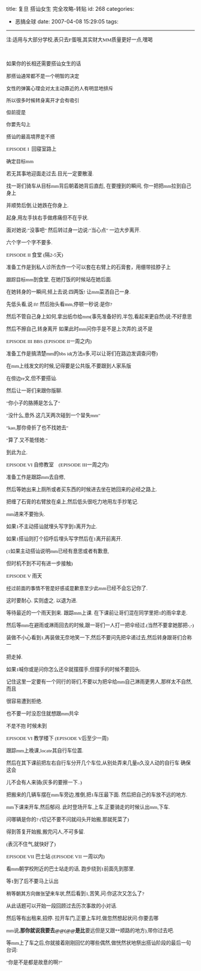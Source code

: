 title: 复旦 搭讪女生 完全攻略-转贴
id: 268
categories:
  - 恶搞全球
date: 2007-04-08 15:29:05
tags:
---

<div id="msgcns!9697D6160EFEBC17!989" class="bvMsg"><div>
<p><font face="宋体" size="2"><span style="font-size:10pt;">注:适用与大部分学校,表只去F蛋哦,其实财大MM质量更好一点,嘿喝</span></font>
<p><font face="宋体" size="2"><span style="font-size:10pt;"></span></font> 
<p><font face="宋体" size="2"><span style="font-size:10pt;">如果你的长相还需要搭讪女生的话<span lang="EN-US">

</span>那搭讪通常都不是一个明智的决定<span lang="EN-US">

</span>女性的弹簧心理会对太主动靠近的人有明显地排斥<span lang="EN-US">

</span>所以很多时候转身离开才会有吸引<span lang="EN-US">

</span>但前提是<span lang="EN-US">

</span>你要先勾上<span lang="EN-US">

</span>搭讪的最高境界是不搭</span></font><font face="Verdana" size="2"><span lang="EN-US" style="font-size:10pt;font-family:Verdana;">

EPISODE I  </span></font><font size="2"><span style="font-size:10pt;">回寝室路上<span lang="EN-US">

</span>确定目标</span></font><font face="Verdana" size="2"><span lang="EN-US" style="font-size:10pt;font-family:Verdana;">mm</span></font><font size="2"><span lang="EN-US" style="font-size:10pt;">

</span></font><font size="2"><span style="font-size:10pt;">若无其事地迎面走过去</span></font><font face="Verdana" size="2"><span lang="EN-US" style="font-size:10pt;font-family:Verdana;">.</span></font><font size="2"><span style="font-size:10pt;">目光一定要散漫</span></font><font face="Verdana" size="2"><span lang="EN-US" style="font-size:10pt;font-family:Verdana;">.</span></font><font size="2"><span lang="EN-US" style="font-size:10pt;">

</span></font><font size="2"><span style="font-size:10pt;">找一哥们骑车从目标</span></font><font face="Verdana" size="2"><span lang="EN-US" style="font-size:10pt;font-family:Verdana;">mm</span></font><font size="2"><span style="font-size:10pt;">背后朝着她背后直彪</span></font><font face="Verdana" size="2"><span lang="EN-US" style="font-size:10pt;font-family:Verdana;">, </span></font><font size="2"><span style="font-size:10pt;">在要撞到的瞬间</span></font><font face="Verdana" size="2"><span lang="EN-US" style="font-size:10pt;font-family:Verdana;">, </span></font><font size="2"><span style="font-size:10pt;">你一把把</span></font><font face="Verdana" size="2"><span lang="EN-US" style="font-size:10pt;font-family:Verdana;">mm</span></font><font size="2"><span style="font-size:10pt;">拉到自己身上</span></font><font face="Verdana" size="2"><span lang="EN-US" style="font-size:10pt;font-family:Verdana;">
</span></font><font size="2"><span lang="EN-US" style="font-size:10pt;">

</span></font><font size="2"><span style="font-size:10pt;">并顺势后倒</span></font><font face="Verdana" size="2"><span lang="EN-US" style="font-size:10pt;font-family:Verdana;">,</span></font><font size="2"><span style="font-size:10pt;">让她跌在你身上</span></font><font face="Verdana" size="2"><span lang="EN-US" style="font-size:10pt;font-family:Verdana;">.</span></font><font size="2"><span lang="EN-US" style="font-size:10pt;">

</span></font><font size="2"><span style="font-size:10pt;">起身</span></font><font face="Verdana" size="2"><span lang="EN-US" style="font-size:10pt;font-family:Verdana;">,</span></font><font size="2"><span style="font-size:10pt;">用左手扶右手做疼痛但不在乎状</span></font><font face="Verdana" size="2"><span lang="EN-US" style="font-size:10pt;font-family:Verdana;">.</span></font><font size="2"><span lang="EN-US" style="font-size:10pt;">

</span></font><font size="2"><span style="font-size:10pt;">面对她说</span></font><font face="Verdana" size="2"><span lang="EN-US" style="font-size:10pt;font-family:Verdana;">:&quot;</span></font><font size="2"><span style="font-size:10pt;">没事吧</span></font><font face="Verdana" size="2"><span lang="EN-US" style="font-size:10pt;font-family:Verdana;">&quot; </span></font><font size="2"><span style="font-size:10pt;">然后转过身一边说</span></font><font face="Verdana" size="2"><span lang="EN-US" style="font-size:10pt;font-family:Verdana;">:&quot;</span></font><font size="2"><span style="font-size:10pt;">当心点</span></font><font face="Verdana" size="2"><span lang="EN-US" style="font-size:10pt;font-family:Verdana;">&quot; </span></font><font size="2"><span style="font-size:10pt;">一边大步离开</span></font><font face="Verdana" size="2"><span lang="EN-US" style="font-size:10pt;font-family:Verdana;">.</span></font><font size="2"><span lang="EN-US" style="font-size:10pt;">

</span></font><font size="2"><span style="font-size:10pt;">六个字一个字不要多</span></font><font face="Verdana" size="2"><span lang="EN-US" style="font-size:10pt;font-family:Verdana;">.

EPISODE II </span></font><font size="2"><span style="font-size:10pt;">食堂</span></font><font face="Verdana" size="2"><span lang="EN-US" style="font-size:10pt;font-family:Verdana;"> (</span></font><font size="2"><span style="font-size:10pt;">隔</span></font><font face="Verdana" size="2"><span lang="EN-US" style="font-size:10pt;font-family:Verdana;">2-5</span></font><font size="2"><span style="font-size:10pt;">天</span></font><font face="Verdana" size="2"><span lang="EN-US" style="font-size:10pt;font-family:Verdana;">)</span></font><font size="2"><span lang="EN-US" style="font-size:10pt;">

</span></font><font size="2"><span style="font-size:10pt;">准备工作是到私人诊所去作一个可以套在右臂上的石膏套，用绷带挂脖子上<span lang="EN-US">

</span>跟踪目标</span></font><font face="Verdana" size="2"><span lang="EN-US" style="font-size:10pt;font-family:Verdana;">mm</span></font><font size="2"><span style="font-size:10pt;">到食堂</span></font><font face="Verdana" size="2"><span lang="EN-US" style="font-size:10pt;font-family:Verdana;">, </span></font><font size="2"><span style="font-size:10pt;">在她打饭的时候站在她后面</span></font><font face="Verdana" size="2"><span lang="EN-US" style="font-size:10pt;font-family:Verdana;">.</span></font><font size="2"><span lang="EN-US" style="font-size:10pt;">

</span></font><font size="2"><span style="font-size:10pt;">在她转身的一瞬间</span></font><font face="Verdana" size="2"><span lang="EN-US" style="font-size:10pt;font-family:Verdana;">,</span></font><font size="2"><span style="font-size:10pt;">倾上去说</span></font><font face="Verdana" size="2"><span lang="EN-US" style="font-size:10pt;font-family:Verdana;">:</span></font><font size="2"><span style="font-size:10pt;">四两饭</span></font><font face="Verdana" size="2"><span lang="EN-US" style="font-size:10pt;font-family:Verdana;">! </span></font><font size="2"><span style="font-size:10pt;">让</span></font><font face="Verdana" size="2"><span lang="EN-US" style="font-size:10pt;font-family:Verdana;">mm</span></font><font size="2"><span style="font-size:10pt;">菜洒自己一身</span></font><font face="Verdana" size="2"><span lang="EN-US" style="font-size:10pt;font-family:Verdana;">.</span></font><font size="2"><span lang="EN-US" style="font-size:10pt;">

</span></font><font size="2"><span style="font-size:10pt;">先低头看</span></font><font face="Verdana" size="2"><span lang="EN-US" style="font-size:10pt;font-family:Verdana;">,</span></font><font size="2"><span style="font-size:10pt;">说</span></font><font face="Verdana" size="2"><span lang="EN-US" style="font-size:10pt;font-family:Verdana;">:ft! </span></font><font size="2"><span style="font-size:10pt;">然后抬头看</span></font><font face="Verdana" size="2"><span lang="EN-US" style="font-size:10pt;font-family:Verdana;">mm,</span></font><font size="2"><span style="font-size:10pt;">停顿一秒说</span></font><font face="Verdana" size="2"><span lang="EN-US" style="font-size:10pt;font-family:Verdana;">:</span></font><font size="2"><span style="font-size:10pt;">是你</span></font><font face="Verdana" size="2"><span lang="EN-US" style="font-size:10pt;font-family:Verdana;">?</span></font><font size="2"><span lang="EN-US" style="font-size:10pt;">

</span></font><font size="2"><span style="font-size:10pt;">然后不管自己身上如何</span></font><font face="Verdana" size="2"><span lang="EN-US" style="font-size:10pt;font-family:Verdana;">,</span></font><font size="2"><span style="font-size:10pt;">拿出纸巾给</span></font><font face="Verdana" size="2"><span lang="EN-US" style="font-size:10pt;font-family:Verdana;">mm(</span></font><font size="2"><span style="font-size:10pt;">事先准备好的</span></font><font face="Verdana" size="2"><span lang="EN-US" style="font-size:10pt;font-family:Verdana;">,</span></font><font size="2"><span style="font-size:10pt;">半包</span></font><font face="Verdana" size="2"><span lang="EN-US" style="font-size:10pt;font-family:Verdana;">,</span></font><font size="2"><span style="font-size:10pt;">看起来更自然</span></font><font face="Verdana" size="2"><span lang="EN-US" style="font-size:10pt;font-family:Verdana;">)</span></font><font size="2"><span style="font-size:10pt;">说</span></font><font face="Verdana" size="2"><span lang="EN-US" style="font-size:10pt;font-family:Verdana;">:</span></font><font size="2"><span style="font-size:10pt;">不好意思</span></font><font face="Verdana" size="2"><span lang="EN-US" style="font-size:10pt;font-family:Verdana;">

</span></font><font size="2"><span lang="EN-US" style="font-size:10pt;">

</span></font><font size="2"><span style="font-size:10pt;">然后不擦自己</span></font><font face="Verdana" size="2"><span lang="EN-US" style="font-size:10pt;font-family:Verdana;">,</span></font><font size="2"><span style="font-size:10pt;">转身离开</span></font><span lang="EN-US"> 
</span><font size="2"><span lang="EN-US" style="font-size:10pt;">
</span></font><font size="2"><span style="font-size:10pt;">如果此时</span></font><font face="Verdana" size="2"><span lang="EN-US" style="font-size:10pt;font-family:Verdana;">mm</span></font><font size="2"><span style="font-size:10pt;">问你手是不是上次弄的</span></font><font face="Verdana" size="2"><span lang="EN-US" style="font-size:10pt;font-family:Verdana;">,</span></font><font size="2"><span style="font-size:10pt;">说不是</span></font><font face="Verdana" size="2"><span lang="EN-US" style="font-size:10pt;font-family:Verdana;">

EPISODE III BBS (EPISODE II</span></font><font size="2"><span style="font-size:10pt;">一周之内</span></font><font face="Verdana" size="2"><span lang="EN-US" style="font-size:10pt;font-family:Verdana;">)</span></font><font size="2"><span lang="EN-US" style="font-size:10pt;">

</span></font><font size="2"><span style="font-size:10pt;">准备工作是搞清楚</span></font><font face="Verdana" size="2"><span lang="EN-US" style="font-size:10pt;font-family:Verdana;">mm</span></font><font size="2"><span style="font-size:10pt;">的</span></font><font face="Verdana" size="2"><span lang="EN-US" style="font-size:10pt;font-family:Verdana;">bbs id(</span></font><font size="2"><span style="font-size:10pt;">方法</span></font><font face="Verdana" size="2"><span lang="EN-US" style="font-size:10pt;font-family:Verdana;">n</span></font><font size="2"><span style="font-size:10pt;">多</span></font><font face="Verdana" size="2"><span lang="EN-US" style="font-size:10pt;font-family:Verdana;">,</span></font><font size="2"><span style="font-size:10pt;">可以让哥们在路边发调查问卷</span></font><font face="Verdana" size="2"><span lang="EN-US" style="font-size:10pt;font-family:Verdana;">)</span></font><font size="2"><span lang="EN-US" style="font-size:10pt;">

</span></font><font size="2"><span style="font-size:10pt;">在</span></font><font face="Verdana" size="2"><span lang="EN-US" style="font-size:10pt;font-family:Verdana;">mm</span></font><font size="2"><span style="font-size:10pt;">上线发文的时候</span></font><font face="Verdana" size="2"><span lang="EN-US" style="font-size:10pt;font-family:Verdana;">,</span></font><font size="2"><span style="font-size:10pt;">记得要是公共版</span></font><font face="Verdana" size="2"><span lang="EN-US" style="font-size:10pt;font-family:Verdana;">,</span></font><font size="2"><span style="font-size:10pt;">不要跟到人家系版<span lang="EN-US">

</span>在傍边</span></font><font face="Verdana" size="2"><span lang="EN-US" style="font-size:10pt;font-family:Verdana;">re</span></font><font size="2"><span style="font-size:10pt;">文</span></font><font face="Verdana" size="2"><span lang="EN-US" style="font-size:10pt;font-family:Verdana;">,</span></font><font size="2"><span style="font-size:10pt;">但不要搭讪</span></font><font face="Verdana" size="2"><span lang="EN-US" style="font-size:10pt;font-family:Verdana;">.</span></font><font size="2"><span lang="EN-US" style="font-size:10pt;">

</span></font><font size="2"><span style="font-size:10pt;">然后让一哥们来跟你版聊</span></font><font face="Verdana" size="2"><span lang="EN-US" style="font-size:10pt;font-family:Verdana;">.

&quot;</span></font><font size="2"><span style="font-size:10pt;">你小子的胳膊是怎么了</span></font><font face="Verdana" size="2"><span lang="EN-US" style="font-size:10pt;font-family:Verdana;">&quot;

&quot;</span></font><font size="2"><span style="font-size:10pt;">没什么</span></font><font face="Verdana" size="2"><span lang="EN-US" style="font-size:10pt;font-family:Verdana;">,</span></font><font size="2"><span style="font-size:10pt;">意外</span></font><font face="Verdana" size="2"><span lang="EN-US" style="font-size:10pt;font-family:Verdana;">.</span></font><font size="2"><span style="font-size:10pt;">这几天两次碰到一个冒失</span></font><font face="Verdana" size="2"><span lang="EN-US" style="font-size:10pt;font-family:Verdana;">mm&quot;

&quot;kao,</span></font><font size="2"><span style="font-size:10pt;">那你骨折了也不找她去</span></font><font face="Verdana" size="2"><span lang="EN-US" style="font-size:10pt;font-family:Verdana;">&quot;

&quot;</span></font><font size="2"><span style="font-size:10pt;">算了</span></font><font face="Verdana" size="2"><span lang="EN-US" style="font-size:10pt;font-family:Verdana;">.</span></font><font size="2"><span style="font-size:10pt;">又不能怪她</span></font><font face="Verdana" size="2"><span lang="EN-US" style="font-size:10pt;font-family:Verdana;">.&quot;</span></font><font size="2"><span lang="EN-US" style="font-size:10pt;">

</span></font><font size="2"><span style="font-size:10pt;">到此为止</span></font><font face="Verdana" size="2"><span lang="EN-US" style="font-size:10pt;font-family:Verdana;">.

EPISODE VI </span></font><font size="2"><span style="font-size:10pt;">自修教室　</span></font><font face="Verdana" size="2"><span lang="EN-US" style="font-size:10pt;font-family:Verdana;">(EPISODE III</span></font><font size="2"><span style="font-size:10pt;">一周之内</span></font><font face="Verdana" size="2"><span lang="EN-US" style="font-size:10pt;font-family:Verdana;">)</span></font><font size="2"><span lang="EN-US" style="font-size:10pt;">

</span></font><font size="2"><span style="font-size:10pt;">准备工作是跟踪</span></font><font face="Verdana" size="2"><span lang="EN-US" style="font-size:10pt;font-family:Verdana;">mm</span></font><font size="2"><span style="font-size:10pt;">去自修</span></font><font face="Verdana" size="2"><span lang="EN-US" style="font-size:10pt;font-family:Verdana;">,</span></font><font size="2"><span lang="EN-US" style="font-size:10pt;">

</span></font><font size="2"><span style="font-size:10pt;">然后等她出来上厕所或者买东西的时候进去坐在她回来的必经之路上</span></font><font face="Verdana" size="2"><span lang="EN-US" style="font-size:10pt;font-family:Verdana;">.</span></font><font size="2"><span lang="EN-US" style="font-size:10pt;">

</span></font><font size="2"><span style="font-size:10pt;">把缠了石膏的右臂放在桌上</span></font><font face="Verdana" size="2"><span lang="EN-US" style="font-size:10pt;font-family:Verdana;">,</span></font><font size="2"><span style="font-size:10pt;">然后低头很吃力地用左手抄笔记</span></font><font face="Verdana" size="2"><span lang="EN-US" style="font-size:10pt;font-family:Verdana;">.

mm</span></font><font size="2"><span style="font-size:10pt;">进来不要抬头</span></font><font face="Verdana" size="2"><span lang="EN-US" style="font-size:10pt;font-family:Verdana;">.</span></font><font size="2"><span lang="EN-US" style="font-size:10pt;">

</span></font><font size="2"><span style="font-size:10pt;">如果</span></font><font face="Verdana" size="2"><span lang="EN-US" style="font-size:10pt;font-family:Verdana;">1</span></font><font size="2"><span style="font-size:10pt;">不主动搭讪就埋头写字到</span></font><font face="Verdana" size="2"><span lang="EN-US" style="font-size:10pt;font-family:Verdana;">1</span></font><font size="2"><span style="font-size:10pt;">离开为止</span></font><font face="Verdana" size="2"><span lang="EN-US" style="font-size:10pt;font-family:Verdana;">.</span></font><font size="2"><span lang="EN-US" style="font-size:10pt;">

</span></font><font size="2"><span style="font-size:10pt;">如果</span></font><font face="Verdana" size="2"><span lang="EN-US" style="font-size:10pt;font-family:Verdana;">1</span></font><font size="2"><span style="font-size:10pt;">搭讪则打个招呼后埋头写字然后在</span></font><font face="Verdana" size="2"><span lang="EN-US" style="font-size:10pt;font-family:Verdana;">1</span></font><font size="2"><span style="font-size:10pt;">离开前离开</span></font><font face="Verdana" size="2"><span lang="EN-US" style="font-size:10pt;font-family:Verdana;">.

(1</span></font><font size="2"><span style="font-size:10pt;">如果主动搭讪说明</span></font><font face="Verdana" size="2"><span lang="EN-US" style="font-size:10pt;font-family:Verdana;">mm</span></font><font size="2"><span style="font-size:10pt;">已经有意思或者有歉意</span></font><font face="Verdana" size="2"><span lang="EN-US" style="font-size:10pt;font-family:Verdana;">,</span></font><font size="2"><span lang="EN-US" style="font-size:10pt;">

</span></font><font size="2"><span style="font-size:10pt;">但时机不到不可有进一步接触</span></font><font face="Verdana" size="2"><span lang="EN-US" style="font-size:10pt;font-family:Verdana;">)

EPISODE V </span></font><font size="2"><span style="font-size:10pt;">雨天<span lang="EN-US">

</span>经过前面的事情不管是好感或是歉意至少此</span></font><font face="Verdana" size="2"><span lang="EN-US" style="font-size:10pt;font-family:Verdana;">mm</span></font><font size="2"><span style="font-size:10pt;">已经不会忘记你了</span></font><font face="Verdana" size="2"><span lang="EN-US" style="font-size:10pt;font-family:Verdana;">.</span></font><font size="2"><span lang="EN-US" style="font-size:10pt;">

</span></font><font size="2"><span style="font-size:10pt;">这时要耐心</span></font><font face="Verdana" size="2"><span lang="EN-US" style="font-size:10pt;font-family:Verdana;">. </span></font><font size="2"><span style="font-size:10pt;">实则虚之</span></font><font face="Verdana" size="2"><span lang="EN-US" style="font-size:10pt;font-family:Verdana;">. </span></font><font size="2"><span style="font-size:10pt;">以退为进</span></font><font face="Verdana" size="2"><span lang="EN-US" style="font-size:10pt;font-family:Verdana;">.</span></font><font size="2"><span lang="EN-US" style="font-size:10pt;">

</span></font><font size="2"><span style="font-size:10pt;">等待最近的一个雨天到来</span></font><font face="Verdana" size="2"><span lang="EN-US" style="font-size:10pt;font-family:Verdana;">.</span></font><font size="2"><span lang="EN-US" style="font-size:10pt;">
</span></font><span lang="EN-US">
</span><font size="2"><span style="font-size:10pt;">跟踪</span></font><font face="Verdana" size="2"><span lang="EN-US" style="font-size:10pt;font-family:Verdana;">mm</span></font><font size="2"><span style="font-size:10pt;">上课</span></font><font face="Verdana" size="2"><span lang="EN-US" style="font-size:10pt;font-family:Verdana;">. </span></font><font size="2"><span style="font-size:10pt;">在下课前让哥们混在同学里把</span></font><font face="Verdana" size="2"><span lang="EN-US" style="font-size:10pt;font-family:Verdana;">1</span></font><font size="2"><span style="font-size:10pt;">的雨伞拿走</span></font><font face="Verdana" size="2"><span lang="EN-US" style="font-size:10pt;font-family:Verdana;">.</span></font><font size="2"><span lang="EN-US" style="font-size:10pt;">

</span></font><font size="2"><span style="font-size:10pt;">然后等</span></font><font face="Verdana" size="2"><span lang="EN-US" style="font-size:10pt;font-family:Verdana;">mm</span></font><font size="2"><span style="font-size:10pt;">在避雨或淋雨回去的时候</span></font><font face="Verdana" size="2"><span lang="EN-US" style="font-size:10pt;font-family:Verdana;">,</span></font><font size="2"><span style="font-size:10pt;">跟一哥们一人打一把伞经过</span></font><font face="Verdana" size="2"><span lang="EN-US" style="font-size:10pt;font-family:Verdana;">.(</span></font><font size="2"><span style="font-size:10pt;">当然不要拿她那把</span></font><font face="Verdana" size="2"><span lang="EN-US" style="font-size:10pt;font-family:Verdana;">-,-)

</span></font><font size="2"><span lang="EN-US" style="font-size:10pt;">

</span></font><font size="2"><span style="font-size:10pt;">装做不小心看到</span></font><font face="Verdana" size="2"><span lang="EN-US" style="font-size:10pt;font-family:Verdana;">1,</span></font><font size="2"><span style="font-size:10pt;">再装做无奈地笑一下</span></font><font face="Verdana" size="2"><span lang="EN-US" style="font-size:10pt;font-family:Verdana;">,</span></font><font size="2"><span style="font-size:10pt;">然后不要问先把伞递过去</span></font><font face="Verdana" size="2"><span lang="EN-US" style="font-size:10pt;font-family:Verdana;">,</span></font><font size="2"><span style="font-size:10pt;">然后转身跟哥们合称一</span></font><font face="Verdana" size="2"><span lang="EN-US" style="font-size:10pt;font-family:Verdana;">
</span></font><font size="2"><span lang="EN-US" style="font-size:10pt;">

</span></font><font size="2"><span style="font-size:10pt;">把走掉</span></font><font face="Verdana" size="2"><span lang="EN-US" style="font-size:10pt;font-family:Verdana;">.</span></font><font size="2"><span lang="EN-US" style="font-size:10pt;">

</span></font><font size="2"><span style="font-size:10pt;">如果</span></font><font face="Verdana" size="2"><span lang="EN-US" style="font-size:10pt;font-family:Verdana;">1</span></font><font size="2"><span style="font-size:10pt;">喊你或是问你怎么还伞就摆摆手</span></font><font face="Verdana" size="2"><span lang="EN-US" style="font-size:10pt;font-family:Verdana;">,</span></font><font size="2"><span style="font-size:10pt;">但摆手的时候不要回头</span></font><font face="Verdana" size="2"><span lang="EN-US" style="font-size:10pt;font-family:Verdana;">.</span></font><font size="2"><span lang="EN-US" style="font-size:10pt;">

</span></font><font size="2"><span style="font-size:10pt;">记住这里一定要有一个同行的哥们</span></font><font face="Verdana" size="2"><span lang="EN-US" style="font-size:10pt;font-family:Verdana;">,</span></font><font size="2"><span style="font-size:10pt;">不要以为把伞给</span></font><font face="Verdana" size="2"><span lang="EN-US" style="font-size:10pt;font-family:Verdana;">mm</span></font><font size="2"><span style="font-size:10pt;">自己淋雨更男人</span></font><font face="Verdana" size="2"><span lang="EN-US" style="font-size:10pt;font-family:Verdana;">,</span></font><font size="2"><span style="font-size:10pt;">那样太不自然</span></font><font face="Verdana" size="2"><span lang="EN-US" style="font-size:10pt;font-family:Verdana;">,</span></font><font size="2"><span style="font-size:10pt;">而且</span></font><font face="Verdana" size="2"><span lang="EN-US" style="font-size:10pt;font-family:Verdana;">

</span></font><font size="2"><span lang="EN-US" style="font-size:10pt;">

</span></font><font size="2"><span style="font-size:10pt;">很容易遭到拒绝</span></font><font face="Verdana" size="2"><span lang="EN-US" style="font-size:10pt;font-family:Verdana;">.</span></font><font size="2"><span lang="EN-US" style="font-size:10pt;">

</span></font><font size="2"><span style="font-size:10pt;">也不要一时没忍住就想跟</span></font><font face="Verdana" size="2"><span lang="EN-US" style="font-size:10pt;font-family:Verdana;">mm</span></font><font size="2"><span style="font-size:10pt;">共伞<span lang="EN-US">

</span>不是不抱</span></font><font face="Verdana" size="2"><span style="font-size:10pt;font-family:Verdana;"> </span></font><font size="2"><span style="font-size:10pt;">时候未到</span></font><font face="Verdana" size="2"><span lang="EN-US" style="font-size:10pt;font-family:Verdana;">

EPISODE VI </span></font><font size="2"><span style="font-size:10pt;">教学楼下</span></font><font face="Verdana" size="2"><span style="font-size:10pt;font-family:Verdana;"> <span lang="EN-US">(EPISODE V</span></span></font><font size="2"><span style="font-size:10pt;">后至少一周</span></font><font face="Verdana" size="2"><span lang="EN-US" style="font-size:10pt;font-family:Verdana;">)</span></font><font size="2"><span lang="EN-US" style="font-size:10pt;">

</span></font><font size="2"><span style="font-size:10pt;">跟踪</span></font><font face="Verdana" size="2"><span lang="EN-US" style="font-size:10pt;font-family:Verdana;">mm</span></font><font size="2"><span style="font-size:10pt;">上晚课</span></font><font face="Verdana" size="2"><span lang="EN-US" style="font-size:10pt;font-family:Verdana;">,locate</span></font><font size="2"><span style="font-size:10pt;">其自行车位置</span></font><font face="Verdana" size="2"><span lang="EN-US" style="font-size:10pt;font-family:Verdana;">.</span></font><font size="2"><span lang="EN-US" style="font-size:10pt;">

</span></font><font size="2"><span style="font-size:10pt;">然后在其下课前把左右自行车分开几个车位</span></font><font face="Verdana" size="2"><span lang="EN-US" style="font-size:10pt;font-family:Verdana;">,</span></font><font size="2"><span style="font-size:10pt;">从别处弄来几量</span></font><font face="Verdana" size="2"><span lang="EN-US" style="font-size:10pt;font-family:Verdana;">n</span></font><font size="2"><span style="font-size:10pt;">久没人动的自行车</span></font><font face="Verdana" size="2"><span style="font-size:10pt;font-family:Verdana;"> </span></font><font size="2"><span style="font-size:10pt;">确保这会</span></font><font face="Verdana" size="2"><span lang="EN-US" style="font-size:10pt;font-family:Verdana;">

</span></font><font size="2"><span lang="EN-US" style="font-size:10pt;">

</span></font><font size="2"><span style="font-size:10pt;">儿不会有人来骑</span></font><font face="Verdana" size="2"><span lang="EN-US" style="font-size:10pt;font-family:Verdana;">(</span></font><font size="2"><span style="font-size:10pt;">灰多的要擦一下</span></font><font face="Verdana" size="2"><span lang="EN-US" style="font-size:10pt;font-family:Verdana;">..)</span></font><font size="2"><span lang="EN-US" style="font-size:10pt;">

</span></font><font size="2"><span style="font-size:10pt;">把搬来的几辆车摆在</span></font><font face="Verdana" size="2"><span lang="EN-US" style="font-size:10pt;font-family:Verdana;">mm</span></font><font size="2"><span style="font-size:10pt;">车旁边</span></font><font face="Verdana" size="2"><span lang="EN-US" style="font-size:10pt;font-family:Verdana;">,</span></font><font size="2"><span style="font-size:10pt;">推倒</span></font><font face="Verdana" size="2"><span lang="EN-US" style="font-size:10pt;font-family:Verdana;">,</span></font><font size="2"><span style="font-size:10pt;">把</span></font><font face="Verdana" size="2"><span lang="EN-US" style="font-size:10pt;font-family:Verdana;">1</span></font><font size="2"><span style="font-size:10pt;">车压最下面</span></font><font face="Verdana" size="2"><span lang="EN-US" style="font-size:10pt;font-family:Verdana;">. </span></font><font size="2"><span style="font-size:10pt;">然后把自己的车放不远的地方</span></font><font face="Verdana" size="2"><span lang="EN-US" style="font-size:10pt;font-family:Verdana;">.

mm</span></font><font size="2"><span style="font-size:10pt;">下课来开车</span></font><font face="Verdana" size="2"><span lang="EN-US" style="font-size:10pt;font-family:Verdana;">,</span></font><font size="2"><span style="font-size:10pt;">然后郁闷</span></font><font face="Verdana" size="2"><span lang="EN-US" style="font-size:10pt;font-family:Verdana;">. </span></font><font size="2"><span style="font-size:10pt;">此时登场开车</span></font><font face="Verdana" size="2"><span lang="EN-US" style="font-size:10pt;font-family:Verdana;">,</span></font><font size="2"><span style="font-size:10pt;">上车</span></font><font face="Verdana" size="2"><span lang="EN-US" style="font-size:10pt;font-family:Verdana;">,</span></font><font size="2"><span style="font-size:10pt;">正要骑走的时候认出</span></font><font face="Verdana" size="2"><span lang="EN-US" style="font-size:10pt;font-family:Verdana;">mm,</span></font><font size="2"><span style="font-size:10pt;">下车</span></font><font face="Verdana" size="2"><span lang="EN-US" style="font-size:10pt;font-family:Verdana;">.</span></font><font size="2"><span lang="EN-US" style="font-size:10pt;">

</span></font><font size="2"><span style="font-size:10pt;">问哪辆是你的</span></font><font face="Verdana" size="2"><span lang="EN-US" style="font-size:10pt;font-family:Verdana;">? (</span></font><font size="2"><span style="font-size:10pt;">切记不要不问就闷头开始搬</span></font><font face="Verdana" size="2"><span lang="EN-US" style="font-size:10pt;font-family:Verdana;">,</span></font><font size="2"><span style="font-size:10pt;">那就死菜了</span></font><font face="Verdana" size="2"><span lang="EN-US" style="font-size:10pt;font-family:Verdana;">)</span></font><font size="2"><span lang="EN-US" style="font-size:10pt;">

</span></font><font size="2"><span style="font-size:10pt;">得到答复开始搬</span></font><font face="Verdana" size="2"><span lang="EN-US" style="font-size:10pt;font-family:Verdana;">,</span></font><font size="2"><span style="font-size:10pt;">搬完闪人</span></font><font face="Verdana" size="2"><span lang="EN-US" style="font-size:10pt;font-family:Verdana;">,</span></font><font size="2"><span style="font-size:10pt;">不可多留</span></font><font face="Verdana" size="2"><span lang="EN-US" style="font-size:10pt;font-family:Verdana;">.

(</span></font><font size="2"><span style="font-size:10pt;">表沉不住气</span></font><font face="Verdana" size="2"><span lang="EN-US" style="font-size:10pt;font-family:Verdana;">,</span></font><font size="2"><span style="font-size:10pt;">就快好了</span></font><font face="Verdana" size="2"><span lang="EN-US" style="font-size:10pt;font-family:Verdana;">)</span></font><span lang="EN-US"> 
</span><font face="Verdana" size="2"><span lang="EN-US" style="font-size:10pt;font-family:Verdana;">

EPISODE VII </span></font><font size="2"><span style="font-size:10pt;">巴士站</span></font><font face="Verdana" size="2"><span lang="EN-US" style="font-size:10pt;font-family:Verdana;"> (EPISODE VII </span></font><font size="2"><span style="font-size:10pt;">一周以内</span></font><font face="Verdana" size="2"><span lang="EN-US" style="font-size:10pt;font-family:Verdana;">)</span></font><font size="2"><span lang="EN-US" style="font-size:10pt;">

</span></font><font size="2"><span style="font-size:10pt;">看</span></font><font face="Verdana" size="2"><span lang="EN-US" style="font-size:10pt;font-family:Verdana;">mm</span></font><font size="2"><span style="font-size:10pt;">朝学校附近的巴士站走的话</span></font><font face="Verdana" size="2"><span lang="EN-US" style="font-size:10pt;font-family:Verdana;">, </span></font><font size="2"><span style="font-size:10pt;">跑步绕到</span></font><font face="Verdana" size="2"><span lang="EN-US" style="font-size:10pt;font-family:Verdana;">1</span></font><font size="2"><span style="font-size:10pt;">前面先到那里</span></font><font face="Verdana" size="2"><span lang="EN-US" style="font-size:10pt;font-family:Verdana;">.</span></font><font size="2"><span lang="EN-US" style="font-size:10pt;">

</span></font><font size="2"><span style="font-size:10pt;">等</span></font><font face="Verdana" size="2"><span lang="EN-US" style="font-size:10pt;font-family:Verdana;">1</span></font><font size="2"><span style="font-size:10pt;">到了后不要马上认出<span lang="EN-US">

</span>稍等朝其方向做张望来车状</span></font><font face="Verdana" size="2"><span lang="EN-US" style="font-size:10pt;font-family:Verdana;">,</span></font><font size="2"><span style="font-size:10pt;">然后看到</span></font><font face="Verdana" size="2"><span lang="EN-US" style="font-size:10pt;font-family:Verdana;">1,</span></font><font size="2"><span style="font-size:10pt;">苦笑</span></font><font face="Verdana" size="2"><span lang="EN-US" style="font-size:10pt;font-family:Verdana;">,</span></font><font size="2"><span style="font-size:10pt;">问</span></font><font face="Verdana" size="2"><span lang="EN-US" style="font-size:10pt;font-family:Verdana;">:</span></font><font size="2"><span style="font-size:10pt;">你这次又怎么了</span></font><font face="Verdana" size="2"><span lang="EN-US" style="font-size:10pt;font-family:Verdana;">?</span></font><font size="2"><span lang="EN-US" style="font-size:10pt;">

</span></font><font size="2"><span style="font-size:10pt;">从此话题可以开始一段回顾过去历次事故的小对话</span></font><font face="Verdana" size="2"><span lang="EN-US" style="font-size:10pt;font-family:Verdana;">.</span></font><font size="2"><span lang="EN-US" style="font-size:10pt;">

</span></font><font size="2"><span style="font-size:10pt;">然后等有出租来</span></font><font face="Verdana" size="2"><span lang="EN-US" style="font-size:10pt;font-family:Verdana;">,</span></font><font size="2"><span style="font-size:10pt;">招停</span></font><font face="Verdana" size="2"><span lang="EN-US" style="font-size:10pt;font-family:Verdana;">. </span></font><font size="2"><span style="font-size:10pt;">拉开车门</span></font><font face="Verdana" size="2"><span lang="EN-US" style="font-size:10pt;font-family:Verdana;">,</span></font><font size="2"><span style="font-size:10pt;">正要上车时</span></font><font face="Verdana" size="2"><span lang="EN-US" style="font-size:10pt;font-family:Verdana;">,</span></font><font size="2"><span style="font-size:10pt;">做忽然想起状问</span></font><font face="Verdana" size="2"><span lang="EN-US" style="font-size:10pt;font-family:Verdana;">:</span></font><font size="2"><span style="font-size:10pt;">你要去哪</span></font><font face="Verdana" size="2"><span lang="EN-US" style="font-size:10pt;font-family:Verdana;">

mm</span></font><font size="2"><span style="font-size:10pt;">说</span></font><font face="Verdana" size="2"><span lang="EN-US" style="font-size:10pt;font-family:Verdana;">**,</span></font><font size="2"><span style="font-size:10pt;">那你就说我要去</span></font><font face="Verdana" size="2"><span lang="EN-US" style="font-size:10pt;font-family:Verdana;">@@(@@</span></font><font size="2"><span style="font-size:10pt;">是比</span></font><font face="Verdana" size="2"><span lang="EN-US" style="font-size:10pt;font-family:Verdana;">**</span></font><font size="2"><span style="font-size:10pt;">要远但是又跟</span></font><font face="Verdana" size="2"><span lang="EN-US" style="font-size:10pt;font-family:Verdana;">**</span></font><font size="2"><span style="font-size:10pt;">顺路的地方</span></font><font face="Verdana" size="2"><span lang="EN-US" style="font-size:10pt;font-family:Verdana;">),</span></font><font size="2"><span style="font-size:10pt;">带你过去吧</span></font><font face="Verdana" size="2"><span lang="EN-US" style="font-size:10pt;font-family:Verdana;">.</span></font><font size="2"><span lang="EN-US" style="font-size:10pt;">

</span></font><font size="2"><span style="font-size:10pt;">等</span></font><font face="Verdana" size="2"><span lang="EN-US" style="font-size:10pt;font-family:Verdana;">mm</span></font><font size="2"><span style="font-size:10pt;">上了车之后</span></font><font face="Verdana" size="2"><span lang="EN-US" style="font-size:10pt;font-family:Verdana;">,</span></font><font size="2"><span style="font-size:10pt;">你就接着刚刚回忆的哪些偶然</span></font><font face="Verdana" size="2"><span lang="EN-US" style="font-size:10pt;font-family:Verdana;">,</span></font><font size="2"><span style="font-size:10pt;">做恍然状地祭出搭讪阶段的最后一句台词</span></font><font face="Verdana" size="2"><span lang="EN-US" style="font-size:10pt;font-family:Verdana;">:

&quot;</span></font><font size="2"><span style="font-size:10pt;">你是不是都是故意的啊</span></font><font face="Verdana" size="2"><span lang="EN-US" style="font-size:10pt;font-family:Verdana;">?&quot;</span></font><span lang="EN-US"> </span></div></div>
